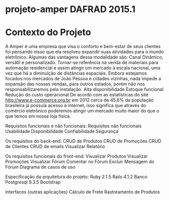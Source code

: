 # projeto-amper DAFRAD 2015.1

# Contexto do Projeto
A Amper é uma empresa que visa o conforto e bem-estar de seus clientes foi pensando nisso que ela resolveu expandir suas atividades para o mundo eletrônico. Algumas das vantagens dessa modalidade são:
Canal Dinâmico, versátil e personalizado. 
Tornar-se referência na venda de materiais para automação residencial e assim atingir um mercado à escala nacional, uma vez que há a diminuição de distâncias espaciais. Embora estejamos focados nos mercados de João Pessoa e cidades vizinhas, nada impede a expansão das nossas vendas, para outros estados, porém não nos responsabilizaremos pela instalação.
Alta disponibilidade
Estoque funcional
Redução do custo operacional
De acordo com as estatísticas do site http://www.e-commerce.org.br em 2012 cerca de 45,6% da população brasileira já possuía acesso à internet, isso significa que através do comércio eletrônico poderemos atingir um mercado muito maior do que o que temos em nossa loja física.

Requisitos funcionais e não funcionais:
 Requisitos não funcionais
Usabilidade
Disponibilidade
Confiabilidade
Segurança

Os requisitos do back-end:
CRUD de Produtos
CRUD de Promoções
CRUD de Clientes
CRUD de emails
Visualizar Relatório

Os requisitos funcionais do front-end:
Visualizar Produtos
Visualizar Promoções
Visualizar Fórum
Comentar no Fórum
Excluir Mensagem do Fórum
Diagrama de casos de uso
 

Especificação da arquitetura do projeto:
Ruby 2.1.5
Rails 4.1.2
Banco Postgresql 9.3.5
Bootstrap

Interfaces (outras aplicações)
Cálculo de Frete
Rastreamento de Produtos
